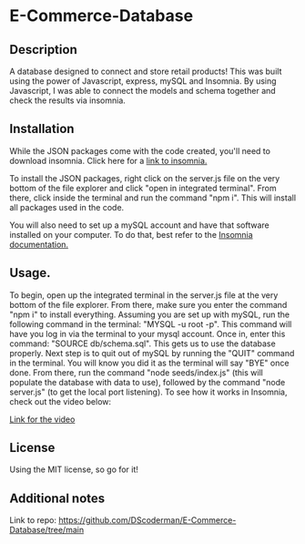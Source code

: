 # E-Commerce-Database

## Description 

A database designed to connect and store retail products! This was built using the power of Javascript, express, mySQL and Insomnia. By using Javascript, I was able to connect the models and schema together and check
the results via insomnia. 

## Installation

While the JSON packages come with the code created, you'll need to download insomnia. Click here for a [link to insomnia.](https://docs.insomnia.rest/)

To install the JSON packages, right click on the server.js file on the very bottom of the file explorer and click "open in integrated terminal". From there, click inside the terminal and run the command "npm i". This will install all packages used in the code.

You will also need to set up a mySQL account and have that software installed on your computer. To do that, best refer to the [Insomnia documentation.](https://docs.insomnia.rest/)

## Usage. 

To begin, open up the integrated terminal in the server.js file at the very bottom of the file explorer. From there, make sure you enter the command "npm i" to install everything. Assuming you are set up with mySQL, run the 
following command in the terminal: "MYSQL -u root -p". This command will have you log in via the terminal to your mysql account. Once in, enter this command: "SOURCE db/schema.sql". This gets us to use the database properly. 
Next step is to quit out of mySQL by running the "QUIT" command in the terminal. You will know you did it as the terminal will say "BYE" once done. From there, run the command "node seeds/index.js" (this will populate the database with data to use), 
followed by the command "node server.js" (to get the local port listening). To see how it works in Insomnia, check out the video below:


[Link for the video](https://drive.google.com/file/d/1V2YU98TcQDWtBQCmTcjFI0U9jp6bfWS6/view)

## License

Using the MIT license, so go for it!

## Additional notes

Link to repo:  https://github.com/DScoderman/E-Commerce-Database/tree/main

